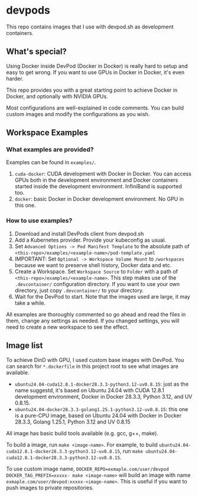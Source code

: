 # devpods

This repo contains images that I use with devpod.sh as development containers.

## What's special?

Using Docker inside DevPod (Docker in Docker) is really hard to setup and easy to get wrong. If you want to use GPUs in Docker in Docker, it's even harder.

This repo provides you with a great starting point to achieve Docker in Docker, and optionally with NVIDIA GPUs.

Most configurations are well-explained in code comments. You can build custom images and modify the configurations as you wish.

## Workspace Examples

### What examples are provided?

Examples can be found in `examples/`.

1. `cuda-docker`: CUDA development with Docker in Docker. You can access GPUs both in the development environment and Docker containers started inside the development environment. InfiniBand is supported too.
2. `docker`: basic Docker in Docker development environment. No GPU in this one.

### How to use examples?

1. Download and install DevPods client from devpod.sh
2. Add a Kubernetes provider. Provide your kubeconfig as usual.
3. Set `Advanced Options -> Pod Manifest Template` to the absolute path of `<this-repo>/examples/<example-name>/pod-template.yaml`
4. IMPORTANT: Set `Optional -> Workspace Volume Mount` to `/workspaces` because we want to preserve shell history, Docker data and etc.
5. Create a Workspace. Set `Workspace Source` to `Folder` with a path of `<this-repo>/examples/<example-name>`. This step makes use of the `.devcontainer/` configuration directory. If you want to use your own directory, just copy `.devcontainer/` to your directory.
6. Wait for the DevPod to start. Note that the images used are large, it may take a while.

All examples are thoroughly commented so go ahead and read the files in them, change any settings as needed. If you changed settings, you will need to create a new workspace to see the effect.

## Image list

To achieve DinD with GPU, I used custom base images with DevPod. You can search for `*.dockerfile` in this project root to see what images are available.

- `ubuntu24.04-cuda12.8.1-docker28.3.3-python3.12-uv0.8.15`: just as the name suggestd, it's based on Ubuntu 24.04 with CUDA 12.8.1 development environment, Docker in Docker 28.3.3, Python 3.12, and UV 0.8.15.
- `ubuntu24.04-docker28.3.3-golang1.25.1-python3.12-uv0.8.15`: this one is a pure-CPU image, based on Ubuntu 24.04 with Docker in Docker 28.3.3, Golang 1.25.1, Python 3.12 and UV 0.8.15

All image has basic build tools available (e.g. gcc, g++, make).

To build a image, run `make <image-name>`. For example, to build `ubuntu24.04-cuda12.8.1-docker28.3.3-python3.12-uv0.8.15`, run `make ubuntu24.04-cuda12.8.1-docker28.3.3-python3.12-uv0.8.15`.

To use custom image name, `DOCKER_REPO=exmaple.com/user/devpod DOCKER_TAG_PREFIX=xxxxx- make <image-name>` will build an image with name `exmaple.com/user/devpod:xxxxx-<image-name>`. This is useful if you want to push images to private repositories.
